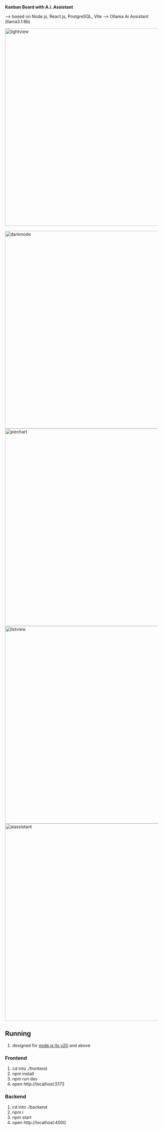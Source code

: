 **Kanban Board with A.i. Assistant**

--> based on Node.js, React.js, PostgreSQL, Vite
--> Ollama Ai Assistant (llama3.1:8b)

<img src="https://i.ibb.co/1Jm13sz1/Screenshot-2025-06-10-at-20-31-12.png)" alt="lightview" width="1181" height="651">  
<img src="https://i.ibb.co/HLgwJ5Tv/Screenshot-2025-06-10-at-20-31-25.png" alt="darkmode" width="1181" height="651">
<img src="https://i.ibb.co/Z6yg7dDW/Screenshot-2025-06-10-at-20-31-39.png" alt="piechart" width="1181" height="651">
<img src="https://i.ibb.co/NgXF2ZZY/Screenshot-2025-06-10-at-20-31-48.png" alt="listview" width="1181" height="651">
<img src="https://i.ibb.co/fz5Dch6B/Screenshot-2025-06-10-at-20-37-30.png" alt="aiassistant" width="1181" height="651">





## Running

1. designed for [node.js lts v20](https://nodejs.org/en) and above

### Frontend

1. cd into ./frontend
1. npm install
1. npm run dev
1. open http://localhost:5173

### Backend

1. cd into ./backend
1. npm i
1. npm start
1. open http://localhost:4000


